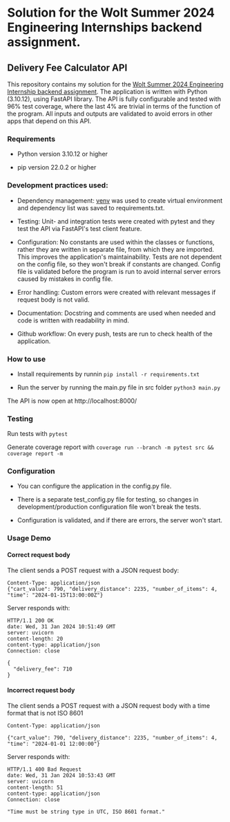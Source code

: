 # Solution for the Wolt Summer 2024 Engineering Internships backend assignment.

## Delivery Fee Calculator API

This repository contains my solution for the [Wolt Summer 2024 Engineering Internship backend assignment](https://github.com/woltapp/engineering-internship-2024). The application is written with Python (3.10.12), using FastAPI library. The API is fully configurable and tested with 96% test coverage, where the last 4% are trivial in terms of the function of the program. All inputs and outputs are validated to avoid errors in other apps that depend on this API.

### Requirements

- Python version 3.10.12 or higher

- pip version 22.0.2 or higher

### Development practices used:

- Dependency management: [venv](https://docs.python.org/3/library/venv.html) was used to create virtual environment and dependency list was saved to requirements.txt.

- Testing: Unit- and integration tests were created with pytest and they test the API via FastAPI's test client feature.

- Configuration: No constants are used within the classes or functions, rather they are written in separate file, from which they are imported. This improves the application's maintainability. Tests are not dependent on the config file, so they won't break if constants are changed. Config file is validated before the program is run to avoid internal server errors caused by mistakes in config file.

- Error handling: Custom errors were created with relevant messages if request body is not valid.

- Documentation: Docstring and comments are used when needed and code is written with readability in mind.

- Github workflow: On every push, tests are run to check health of the application.

### How to use


- Install requirements by runnin ```pip install -r requirements.txt```

- Run the server by running the main.py file in src folder ```python3 main.py```

The API is now open at http://localhost:8000/

### Testing

Run tests with ```pytest```

Generate coverage report with ```coverage run --branch -m pytest src && coverage report -m```

### Configuration

- You can configure the application in the config.py file.

- There is a separate test_config.py file for testing, so changes in development/production configuration file won't break the tests.

- Configuration is validated, and if there are errors, the server won't start.

### Usage Demo
#### Correct request body
The client sends a POST request with a JSON request body: 

```
Content-Type: application/json
{"cart_value": 790, "delivery_distance": 2235, "number_of_items": 4, "time": "2024-01-15T13:00:00Z"}
```

Server responds with:
```
HTTP/1.1 200 OK
date: Wed, 31 Jan 2024 10:51:49 GMT
server: uvicorn
content-length: 20
content-type: application/json
Connection: close

{
  "delivery_fee": 710
}
```
#### Incorrect request body
The client sends a POST request with a JSON request body with a time format that is not ISO 8601
```
Content-Type: application/json

{"cart_value": 790, "delivery_distance": 2235, "number_of_items": 4, "time": "2024-01-01 12:00:00"}
```
Server responds with:
```
HTTP/1.1 400 Bad Request
date: Wed, 31 Jan 2024 10:53:43 GMT
server: uvicorn
content-length: 51
content-type: application/json
Connection: close

"Time must be string type in UTC, ISO 8601 format."
```